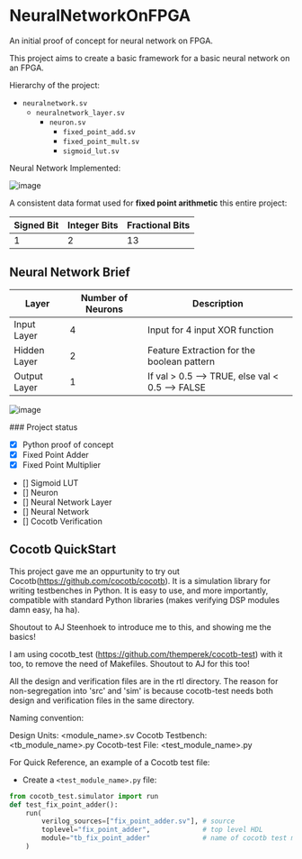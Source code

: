 # NeuralNetworkOnFPGA

An initial proof of concept for neural network on FPGA. 

This project aims to create a basic framework for a basic neural network on an FPGA. 

Hierarchy of the project: 

- `neuralnetwork.sv`
    - `neuralnetwork_layer.sv`
        - `neuron.sv`
             - `fixed_point_add.sv`
             - `fixed_point_mult.sv`
             - `sigmoid_lut.sv`

Neural Network Implemented:

![image](https://github.com/Satjpatel/NeuralNetworkOnFPGA/assets/44218342/2712abeb-d4d0-4417-aec6-e456939e9668)

A consistent data format used for **fixed point arithmetic** this entire project:

| Signed Bit |  Integer Bits | Fractional Bits | 
| ---------- | --------------| --------------- |
| 1          |  2            | 13              |


## Neural Network Brief

| Layer        | Number of Neurons | Description                                      |
|--------------|-------------------|--------------------------------------------------|
| Input Layer  | 4                 | Input for 4 input XOR function                   | asasdfasdfasdfasdfasdfsadfsdfsdf
| Hidden Layer | 2                 | Feature Extraction for the boolean pattern     |
| Output Layer | 1                 | If val > 0.5 --> TRUE, else val < 0.5 --> FALSE |

![image](https://github.com/Satjpatel/NeuralNetworkOnFPGA/assets/44218342/0668c6da-89a4-46cf-9231-ad321661ba90)

\### Project status

- [x] Python proof of concept
- [x] Fixed Point Adder
- [x] Fixed Point Multiplier
- [] Sigmoid LUT
- [] Neuron
- [] Neural Network Layer
- [] Neural Network
- [] Cocotb Verification 

## Cocotb QuickStart

This project gave me an oppurtunity to try out Cocotb(https://github.com/cocotb/cocotb). It is a simulation library for writing testbenches in Python. It is easy to use, and more importantly, compatible with standard Python libraries (makes verifying DSP modules damn easy, ha ha). 

Shoutout to AJ Steenhoek to introduce me to this, and showing me the basics! 

I am using cocotb_test (https://github.com/themperek/cocotb-test) with it too, to remove the need of Makefiles. Shoutout to AJ for this too! 

All the design and verification files are in the rtl directory. The reason for non-segregation into 'src' and 'sim' is because cocotb-test needs both design and verification files in the same directory. 

Naming convention: 

Design Units: <module_name>.sv
Cocotb Testbench: <tb_module_name>.py
Cocotb-test File: <test_module_name>.py

For Quick Reference, an example of a Cocotb test file: 

- Create a `<test_module_name>.py` file: 

```python
from cocotb_test.simulator import run
def test_fix_point_adder():
    run(
        verilog_sources=["fix_point_adder.sv"], # source
        toplevel="fix_point_adder",             # top level HDL
        module="tb_fix_point_adder"             # name of cocotb test module
    )
```